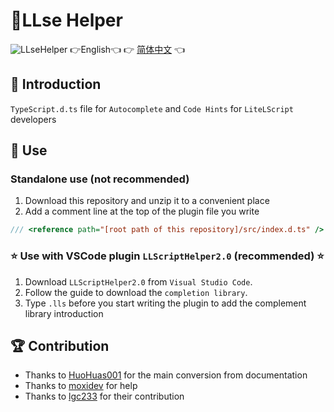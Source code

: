 # 🔨LLse Helper
![LLseHelper](https://socialify.git.ci/LiteLScript-Dev/LLseHelper/image?description=1&descriptionEditable=Auto-completion%20and%20code%20hints%20for%20LiteLScript%20developers&forks=1&issues=1&language=1&logo=https%3A%2F%2Favatars.githubusercontent.com%2Fu%2F88499428%3Fs%3D200%26v%3D4&name=1&owner=1&pulls=1&stargazers=1&theme=Light)
👉English👈 👉 [简体中文](README.md) 👈

## 📄 Introduction

`TypeScript.d.ts` file for `Autocomplete` and `Code Hints` for `LiteLScript` developers

## 🔧 Use

### Standalone use (not recommended)
1. Download this repository and unzip it to a convenient place
2. Add a comment line at the top of the plugin file you write

```js
/// <reference path="[root path of this repository]/src/index.d.ts" />
```
### ⭐ Use with VSCode plugin `LLScriptHelper2.0` (recommended) ⭐

1. Download `LLScriptHelper2.0` from `Visual Studio Code`.
2. Follow the guide to download the `completion library`.
3. Type `.lls` before you start writing the plugin to add the complement library introduction

## 🏆 Contribution

- Thanks to [HuoHuas001](https://github.com/HuoHuas001) for the main conversion from documentation
- Thanks to [moxidev](https://github.com/moxidev) for help
- Thanks to [lgc233](https://github.com/lgc2333) for their contribution
